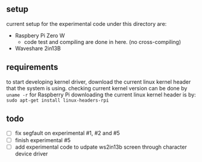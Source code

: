 ## setup
current setup for the experimental code under this directory are:
- Raspbery Pi Zero W
  - code test and compiling are done in here. (no cross-compiling)
- Waveshare 2in13B

## requirements
to start developing kernel driver, download the current linux kernel header that the system is using.
checking current kernel version can be done by `uname -r`
for Raspberry Pi downloading the current linux kernel header is by:
    `sudo apt-get install linux-headers-rpi`

## todo
- [ ] fix segfault on experimental #1, #2 and #5
- [ ] finish experimental #5
- [ ] add experimental code to udpate ws2in13b screen through character device driver
